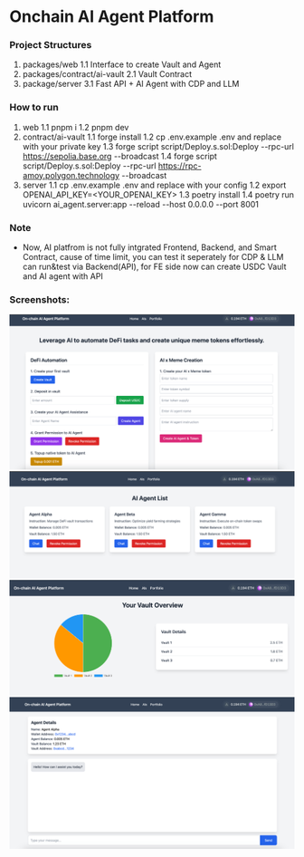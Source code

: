 # Onchain AI Agent Platform

### Project Structures
1. packages/web
1.1 Interface to create Vault and Agent
2. packages/contract/ai-vault
2.1 Vault Contract
3. package/server
3.1 Fast API + AI Agent with CDP and LLM

### How to run
1. web
1.1 pnpm i
1.2 pnpm dev
2. contract/ai-vault
1.1 forge install
1.2 cp .env.example .env and replace with your private key
1.3 forge script script/Deploy.s.sol:Deploy --rpc-url https://sepolia.base.org --broadcast
1.4 forge script script/Deploy.s.sol:Deploy --rpc-url https://rpc-amoy.polygon.technology --broadcast
3. server
1.1 cp .env.example .env and replace with your config
1.2 export OPENAI_API_KEY=<YOUR_OPENAI_KEY>
1.3 poetry install
1.4 poetry run uvicorn ai_agent.server:app --reload --host 0.0.0.0 --port 8001

### Note
- Now, AI platfrom is not fully intgrated Frontend, Backend, and Smart Contract, cause of time limit, you can test it seperately for CDP & LLM can run&test via Backend(API), for FE side now can create USDC Vault and AI agent with API

### Screenshots:
![SS1](/3.png "ss1")
![SS2](/1.png "ss2")
![SS3](/2.png "ss3")
![SS4](/4.png "ss4")
